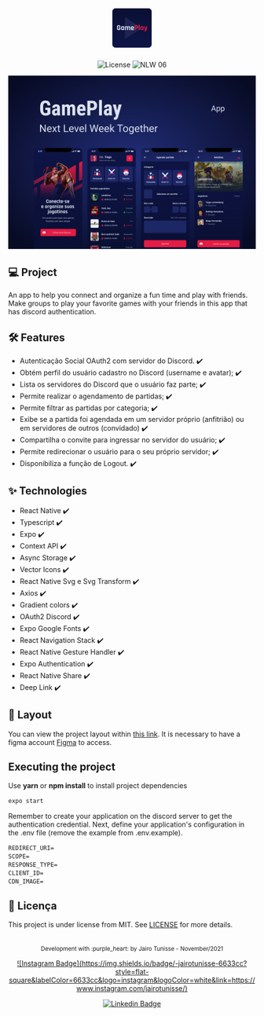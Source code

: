 <h1 align="center">
  <img alt="GamePlay" height="80" title="Gameplay" src=".github/logo.png" />
</h1>

<p align="center">
  <img alt="License" src="https://img.shields.io/static/v1?label=license&message=MIT&color=E51C44&labelColor=0A1033">

 <img src="https://img.shields.io/static/v1?label=NLW&message=06&color=E51C44&labelColor=0A1033" alt="NLW 06" />
</p>


![cover](.github/cover.png?style=flat)


## 💻 Project
An app to help you connect and organize a fun time and play with friends. Make groups to play your favorite games with your friends in this app that has discord authentication.


## :hammer_and_wrench: Features 

-  Autenticação Social OAuth2 com servidor do Discord. :heavy_check_mark:
-  Obtém perfil do usuário cadastro no Discord (username e avatar); :heavy_check_mark:
-  Lista os servidores do Discord que o usuário faz parte; :heavy_check_mark: 
-  Permite realizar o agendamento de partidas; :heavy_check_mark: 
-  Permite filtrar as partidas por categoria; :heavy_check_mark: 
-  Exibe se a partida foi agendada em um servidor próprio (anfitrião) ou em servidores de outros (convidado) :heavy_check_mark:    
-  Compartilha o convite para ingressar no servidor do usuário; :heavy_check_mark: 
-  Permite redirecionar o usuário para o seu próprio servidor; :heavy_check_mark: 
-  Disponibiliza a função de Logout. :heavy_check_mark: 


## ✨ Technologies

-   React Native :heavy_check_mark:
-   Typescript :heavy_check_mark:
-   Expo :heavy_check_mark:
-   Context API :heavy_check_mark:
-   Async Storage :heavy_check_mark:
-   Vector Icons :heavy_check_mark:
-   React Native Svg e Svg Transform :heavy_check_mark:
-   Axios :heavy_check_mark:
-   Gradient colors :heavy_check_mark:
-   OAuth2 Discord  :heavy_check_mark:
-   Expo Google Fonts :heavy_check_mark:
-   React Navigation Stack :heavy_check_mark:
-   React Native Gesture Handler :heavy_check_mark:
-   Expo Authentication :heavy_check_mark:
-   React Native Share :heavy_check_mark:
-   Deep Link :heavy_check_mark:


## 🔖 Layout
You can view the project layout within [this link](https://www.figma.com/file/0kv33XYjvOgvKGKHBaiR07/GamePlay-NLW-Together?node-id=58913%3A83). It is necessary to have a figma account [Figma](http://figma.com/) to access.


## Executing the project

Use **yarn** or **npm install** to install project dependencies

```cl
expo start
```

Remember to create your application on the discord server to get the authentication credential. Next, define your application's configuration in the .env file (remove the example from .env.example).
 
 ```cl
REDIRECT_URI=
SCOPE=
RESPONSE_TYPE=
CLIENT_ID=
CDN_IMAGE=
```


## 📄 Licença
This project is under license from MIT. See [LICENSE](LICENSE.md) for more details.

<br />

<div align="center"> 
  <small>Development with :purple_heart: by Jairo Tunisse - November/2021</small>
  
  [![Instagram Badge](https://img.shields.io/badge/-jairotunisse-6633cc?style=flat-   square&labelColor=6633cc&logo=instagram&logoColor=white&link=https://www.instagram.com/jairotunisse/)](https://www.instagram.com/jairotunisse)
  
  [![Linkedin Badge](https://img.shields.io/badge/-jairotsb-6633cc?style=flat-square&logo=Linkedin&logoColor=white&link=https://www.linkedin.com/in/jairotsb)](https://www.linkedin.com/in/jairotsb/)
  
</div>
